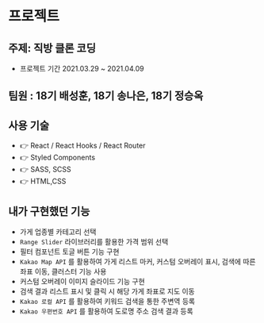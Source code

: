 # 프로젝트

## 주제: 직방 클론 코딩

- 프로젝트 기간​ 2021.03.29 ~ 2021.04.09

## 팀원 : 18기 배성훈, 18기 송나은, 18기 정승옥

## 사용 기술

- 👉 React / React Hooks / React Router
- 👉 Styled Components
- 👉 SASS, SCSS
- 👉 HTML,CSS

## 내가 구현했던 기능
- 가게 업종별 카테고리 선택
- `Range Slider` 라이브러리를 활용한 가격 범위 선택
- 필터 컴포넌트 토글 버튼 기능 구현
- `Kakao Map API` 를 활용하여 가게 리스트 마커, 커스텀 오버레이 표시, 검색에 따른 좌표 이동, 클러스터 기능 사용
- 커스텀 오버레이 이미지 슬라이드 기능 구현
- 검색 결과 리스트 표시 및 클릭 시 해당 가게 좌표로 지도 이동
- `Kakao 로컬 API` 를 활용하여 키워드 검색을 통한 주변역 등록
- `Kakao 우편번호 API` 를 활용하여 도로명 주소 검색 결과 등록
